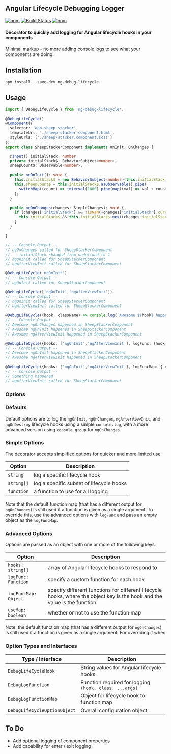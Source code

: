 ## Angular Lifecycle Debugging Logger
[![npm](https://img.shields.io/npm/dt/ng-lifecycle-debug.svg)]()
[![Build Status](https://travis-ci.org/squigg/ng-lifecycle-debug.svg?branch=master)](https://travis-ci.org/squigg/ng-lifecycle-debug)
[![npm](https://img.shields.io/npm/l/ng-lifecycle-debug.svg)]()

#### Decorator to quickly add logging for Angular lifecycle hooks in your components
Minimal markup - no more adding console logs to see what your components are doing!

## Installation

`npm install --save-dev ng-debug-lifecycle`

## Usage

```typescript
import { DebugLifeCycle } from 'ng-debug-lifecycle';

@DebugLifeCycle()
@Component({
  selector: 'app-sheep-stacker',
  templateUrl: './sheep-stacker.component.html',
  styleUrls: ['./sheep-stacker.component.scss']
})
export class SheepStackerComponent implements OnInit, OnChanges {

  @Input() initialStack: number;
  private initialStack$: BehaviorSubject<number>;
  sheepCount$: Observable<number>;

  public ngOnInit(): void {
    this.initialStack$ = new BehaviorSubject<number>(this.initialStack);
    this.sheepCount$ = this.initialStack$.asObservable().pipe(
      switchMap((count) => interval(1000).pipe(map((val) => val + count)))
    );
  }

  public ngOnChanges(changes: SimpleChanges): void {
    if (changes['initialStack'] && !isNaN(+changes['initialStack'].currentValue)) {
      this.initialStack$ && this.initialStack$.next(changes.initialStack.currentValue);
    }
  }

}

// -- Console Output --
// ngOnChanges called for SheepStackerComponent
//    initialStack changed from undefined to 1
// ngOnInit called for SheepStackerComponent
// ngAfterViewInit called for SheepStackerComponent

@DebugLifeCycle('ngOnInit')
// -- Console Output --
// ngOnInit called for SheepStackerComponent

@DebugLifeCycle(['ngOnInit','ngAfterViewInit'])
// -- Console Output --
// ngOnInit called for SheepStackerComponent
// ngAfterViewInit called for SheepStackerComponent

@DebugLifeCycle((hook, className) => console.log(`Awesome ${hook} happened in ${className}`))
// -- Console Output --
// Awesome ngOnChanges happened in SheepStackerComponent
// Awesome ngOnInit happened in SheepStackerComponent
// Awesome ngAfterViewInit happened in SheepStackerComponent

@DebugLifeCycle({hooks: ['ngOnInit','ngAfterViewInit'], logFunc: (hook, className) => console.log(`Awesome ${hook} happened in ${className}`)})
// -- Console Output --
// Awesome ngOnInit happened in SheepStackerComponent
// Awesome ngAfterViewInit happened in SheepStackerComponent

@DebugLifeCycle({hooks: ['ngOnInit','ngAfterViewInit'], logFuncMap: { ngOnInit: () => console.log('Something happened')}})
// -- Console Output --
// Something happened
// ngAfterViewInit called for SheepStackerComponent
```

### Options

### Defaults
Default options are to log the `ngOnInit`, `ngOnChanges`, `ngAfterViewInit`, and `ngOnDestroy` lifecycle hooks using
a simple `console.log`, with a more advanced version using `console.group` for `ngOnChanges`.

### Simple Options
The decorator accepts simplified options for quicker and more limited use:

| Option            | Description                                  |
| ----------------- | -------------------------------------------- |
| `string`          | log a specific lifecycle hook                |
| `string[]`        | log a specific subset of lifecycle hooks     |
| `function`        | a function to use for all logging            |

Note that the default function map (that has a different output for `ngOnChanges`) is still used if a function is
given as a single argument. To override this, use the advanced options with `logFunc` and pass an empty object as the `logFuncMap`.

### Advanced Options
Options are passed as an object with one or more of the following keys:

| Option                | Description                                                   |
| --------------------- | ------------------------------------------------------------- |
| `hooks: string[]`     | array of Angular lifecycle hooks to respond to                |
| `logFunc: Function`   | specify a custom function for each hook                       |
| `logFuncMap: Object`  | specify different functions for different lifecycle hooks, where the object key is the hook and the value is the function |
| `useMap: boolean`     | whether or not to use the function map |

Note: the default function map (that has a different output for `ngOnChanges`) is still used if a function is given as
a single argument. For overriding it when

### Option Types and Interfaces
| Type / Interface              | Description                                             |
| ----------------------------- | ------------------------------------------------------- |
| `DebugLifeCycleHook`          | String values for Angular lifecycle hooks               |
| `DebugLogFunction`            | Function required for logging `(hook, class, ...args)`  |
| `DebugLogFunctionMap`         | Object for lifecycle hook to function map               |
| `DebugLifeCycleOptionObject`  | Overall configuration object                            |
 
## To Do
- Add optional logging of component properties
- Add capability for enter / exit logging
